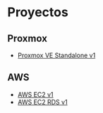 # Proyectos

## Proxmox

* [Proxmox VE Standalone v1](./proxmox/pve-standalone-v1.md)

## AWS

* [AWS EC2 v1](./aws/aws-ec2-v1.md)
* [AWS EC2 RDS v1](./aws/aws-ec2-rds-v1.md)
